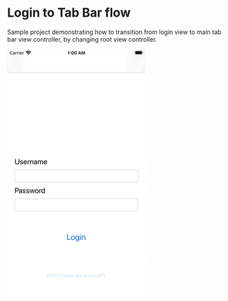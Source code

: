 # Login to Tab Bar flow

Sample project demonstrating how to transition from login view to main tab bar view controller, by changing root view controller.



![demo](demo.gif)

